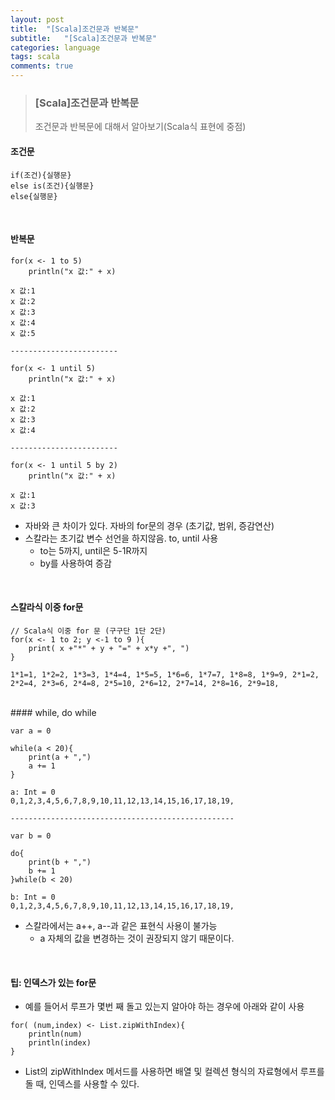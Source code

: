 ```yaml
---
layout: post
title:  "[Scala]조건문과 반복문"
subtitle:   "[Scala]조건문과 반복문"
categories: language
tags: scala
comments: true
---
```


> ### [Scala]조건문과 반복문
> 조건문과 반복문에 대해서 알아보기(Scala식 표현에 중점)  


#### 조건문
```
if(조건){실행문}
else is(조건){실행문}
else{실행문}
```

<br>

#### 반복문
```
for(x <- 1 to 5)
    println("x 값:" + x)

x 값:1
x 값:2
x 값:3
x 값:4
x 값:5

------------------------

for(x <- 1 until 5)
    println("x 값:" + x)

x 값:1
x 값:2
x 값:3
x 값:4

------------------------

for(x <- 1 until 5 by 2)
    println("x 값:" + x)

x 값:1
x 값:3
```

- 자바와 큰 차이가 있다. 자바의 for문의 경우 (초기값, 범위, 증감연산)
- 스칼라는 초기값 변수 선언을 하지않음. to, until 사용
	- to는 5까지, until은 5-1R까지
	- by를 사용하여 증감


<br>

#### 스칼라식 이중 for문
```
// Scala식 이중 for 문 (구구단 1단 2단)
for(x <- 1 to 2; y <-1 to 9 ){
    print( x +"*" + y + "=" + x*y +", ")
}

1*1=1, 1*2=2, 1*3=3, 1*4=4, 1*5=5, 1*6=6, 1*7=7, 1*8=8, 1*9=9, 2*1=2, 2*2=4, 2*3=6, 2*4=8, 2*5=10, 2*6=12, 2*7=14, 2*8=16, 2*9=18,
```

<br>
#### while, do while

```
var a = 0

while(a < 20){
    print(a + ",")
    a += 1
}

a: Int = 0
0,1,2,3,4,5,6,7,8,9,10,11,12,13,14,15,16,17,18,19,

--------------------------------------------------

var b = 0

do{
    print(b + ",")
    b += 1
}while(b < 20)

b: Int = 0
0,1,2,3,4,5,6,7,8,9,10,11,12,13,14,15,16,17,18,19,
```

- 스칼라에서는 a++, a--과 같은 표현식 사용이 불가능
	- a 자체의 값을 변경하는 것이 권장되지 않기 때문이다.


<br>

#### 팁: 인덱스가 있는 for문
- 예를 들어서 루프가 몇번 째 돌고 있는지 알아야 하는 경우에 아래와 같이 사용

```
for( (num,index) <- List.zipWithIndex){
    println(num)
    println(index)
}
```
- List의 zipWithIndex 메서드를 사용하면 배열 및 컬렉션 형식의 자료형에서 루프를 돌 때, 인덱스를 사용할 수 있다.
